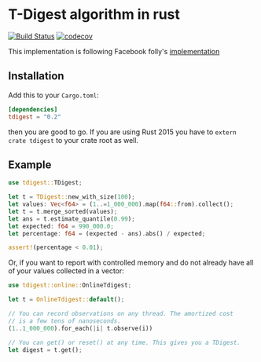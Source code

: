 # T-Digest algorithm in rust

[![Build Status](https://travis-ci.com/MnO2/t-digest.svg?branch=master)](https://travis-ci.com/MnO2/t-digest)
[![codecov](https://codecov.io/gh/MnO2/t-digest/branch/master/graph/badge.svg)](https://codecov.io/gh/MnO2/t-digest)

This implementation is following Facebook folly's [implementation](https://github.com/facebook/folly/blob/master/folly/stats/TDigest.cpp)

## Installation

Add this to your `Cargo.toml`:

```toml
[dependencies]
tdigest = "0.2"
```

then you are good to go. If you are using Rust 2015 you have to ``extern crate tdigest`` to your crate root as well.

## Example

```rust
use tdigest::TDigest;

let t = TDigest::new_with_size(100);
let values: Vec<f64> = (1..=1_000_000).map(f64::from).collect();
let t = t.merge_sorted(values);
let ans = t.estimate_quantile(0.99);
let expected: f64 = 990_000.0;
let percentage: f64 = (expected - ans).abs() / expected;

assert!(percentage < 0.01);
```

Or, if you want to report with controlled memory and do not already have
all of your values collected in a vector:
```rust
use tdigest::online::OnlineTdigest;

let t = OnlineTdigest::default();

// You can record observations on any thread. The amortized cost
// is a few tens of nanoseconds.
(1..1_000_000).for_each(|i| t.observe(i))

// You can get() or reset() at any time. This gives you a TDigest.
let digest = t.get();
```
